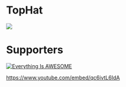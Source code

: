 # TopHat
<img src="logo.png">

<h1>Supporters</h1>

[![Everything Is AWESOME](https://img.youtube.com/vi/StTqXEQ2l-Y/0.jpg)](https://www.youtube.com/watch?v=eLry2UrxCCc "")


https://www.youtube.com/embed/qc6ivtL6IdA
